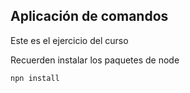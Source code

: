 ## Aplicación de comandos

Este es el ejercicio del curso

Recuerden instalar los paquetes de node

```
npn install
```

